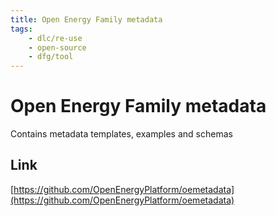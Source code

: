 ```yaml
---
title: Open Energy Family metadata 
tags:
    - dlc/re-use
    - open-source
    - dfg/tool
---
```

# Open Energy Family metadata 
Contains metadata templates, examples and schemas

## Link
[https://github.com/OpenEnergyPlatform/oemetadata](https://github.com/OpenEnergyPlatform/oemetadata)
